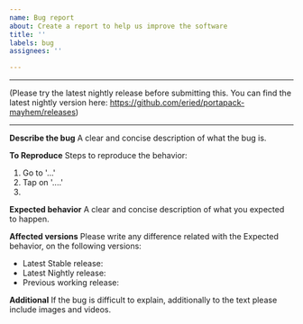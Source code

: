 ```yaml
---
name: Bug report
about: Create a report to help us improve the software
title: ''
labels: bug
assignees: ''

---
```


----

(Please try the latest nightly release before submitting this. You can find the latest nightly version here: https://github.com/eried/portapack-mayhem/releases)

----

**Describe the bug**
A clear and concise description of what the bug is. 

**To Reproduce**
Steps to reproduce the behavior:
1. Go to '...'
2. Tap on '....'
3. 

**Expected behavior**
A clear and concise description of what you expected to happen.

**Affected versions**
Please write any difference related with the Expected behavior, on the following versions:
* Latest Stable release:
* Latest Nightly release:
* Previous working release:

**Additional**
If the bug is difficult to explain, additionally to the text please include images and videos.
